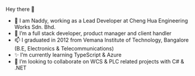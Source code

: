 Hey there 👋
- 👋 I am Naddy, working as a Lead Developer at Cheng Hua Engineering Works Sdn. Bhd.
- 👀 I’m a full stack developer, product manager and client handler
- 📫 I graduated in 2012 from Vemana Institute of Technology, Bangalore (B.E, Electronics & Telecommunications)
- ✨ I’m currently learning TypeScript & Azure
- 💞️ I’m looking to collaborate on WCS & PLC related projects with C# & .NET
